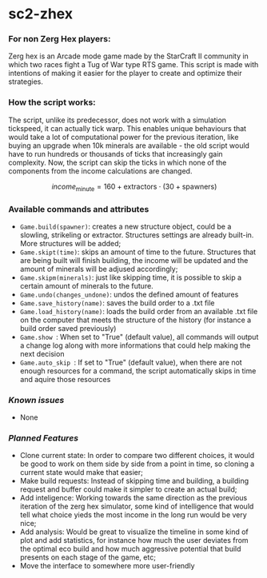 # sc2-zhex
### **For non Zerg Hex players:**
Zerg hex is an Arcade mode game made by the StarCraft II community in which two races fight a Tug of War type RTS game. This script is made with intentions of making it easier for the player to create and optimize their strategies.
### **How the script works:**
The script, unlike its predecessor, does not work with a simulation tickspeed, it can actually tick warp. This enables unique behaviours that would take a lot of computational power for the previous iteration, like buying an upgrade when 10k minerals are available - the old script would have to run hundreds or thousands of ticks that increasingly gain complexity. Now, the script can skip the ticks in which none of the components from the income calculations are changed.

$$ income_\text{minute} = 160+\text{extractors}\cdot(30+\text{spawners}) $$

### **Available commands and attributes**
- ```Game.build(spawner)```: creates a new structure object, could be a slowling, strikeling or extractor. Structures settings are already built-in. More structures will be added;
- ```Game.skipt(time)```: skips an amount of time to the future. Structures that are being built will finish building, the income will be updated and the amount of minerals will be adjused accordingly;
- ```Game.skipm(minerals)```: just like skipping time, it is possible to skip a certain amount of minerals to the future.
- ```Game.undo(changes_undone)```: undos the defined amount of features
- ```Game.save_history(name)```: saves the build order to a .txt file
- ```Game.load_history(name)```: loads the build order from an available .txt file on the computer that meets the structure of the history (for instance a build order saved previously)
- ```Game.show ```: When set to "True" (default value), all commands will output a change log along with more informations that could help making the next decision
- ```Game.auto_skip ```: If set to "True" (default value), when there are not enough resources for a command, the script automatically skips in time and aquire those resources

### *Known issues*
- None

### *Planned Features*
- Clone current state: In order to compare two different choices, it would be good to work on them side by side from a point in time, so cloning a current state would make that easier;
- Make build requests: Instead of skipping time and building, a building request and buffer could make it simpler to create an actual build;
- Add inteligence: Working towards the same direction as the previous iteration of the zerg hex simulator, some kind of intelligence that would tell what choice yieds the most income in the long run would be very nice;
- Add analysis: Would be great to visualize the timeline in some kind of plot and add statistics, for instance how much the user deviates from the optimal eco build and how much aggressive potential that build presents on each stage of the game, etc;
- Move the interface to somewhere more user-friendly
